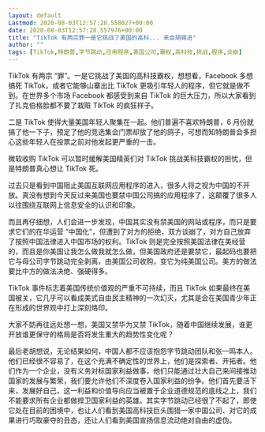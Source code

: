 ```yaml
---
layout: default
Lastmod: 2020-08-03T12:57:28.558027+00:00
date: 2020-08-03T12:57:28.557976+00:00
title: "TikTok 有两宗罪一是它挑战了美国的高科... 来自胡锡进"
author: ""
tags: [TikTok,特朗普,字节跳动,应用程序,美国公司,霸权,高科技,挑战,程序,谈崩]
---
```


TikTok 有两宗 “罪”。一是它挑战了美国的高科技霸权，想想看，Facebook 多想搞死 TikTok，或者它能够山寨出比 TikTok 更吸引年轻人的程序，但它就是做不到。在世界多个市场 Facebook 都感受到来自 TikTok 的巨大压力，所以大家看到了扎克伯格脸都不要了栽赃 TikTok 的疯狂样子。

二是 TikTok 使得大量美国年轻人聚集在一起。他们普遍不喜欢特朗普，6 月份就搞了他一下子，预定了他的竞选集会门票却放了他的鸽子，可想而知特朗普会多担心这些年轻人在投票之前对他发起更严重的一击。

微软收购 TikTok 可以暂时缓解美国精英们对 TikTok 挑战美科技霸权的担忧，但是特朗普真心想让 TikTok 死。

过去只是看到中国阻止美国互联网应用程序的进入，很多人将之视为中国的不开放。真没有想到今天反过来美国也要禁中国公司搞的应用程序了，这颠覆了很多人以往围绕互联网上信息安全的认识和印象。

而且再仔细想，人们会进一步发现，中国其实没有禁美国的网站或程序，而只是要求它们的在华运营 “中国化”，但遭到了对方的拒绝，双方谈崩了，对方自己放弃了按照中国法律进入中国市场的权利。TikTok 则是完全按照美国法律在美经营的，而且是你美国让我怎么做我就怎么做，但美国政府还是要禁它，最起码也要把它与母公司字节跳动完全剥离，由美国公司收购，变它为纯美国公司。美方的做法要比中方的做法决绝、强硬得多。

TikTok 事件标志着美国传统价值观的严重不可持续，而且 TikTok 如果最终在美国被关，它几乎可以看成美式自由民主精神的一次幻灭，尤其是会在美国青少年正在形成的世界观中打上深刻烙印。

大家不妨再往远处想一想，美国又禁华为又禁 TikTok，随着中国继续发展，谁更开放谁更保守的格局是否将发生重大的趋势性变化呢？

最后老胡想说，无论结果如何，中国人都不应该抱怨字节跳动团队和张一鸣本人。他们已经很不容易了，在这个充满不确定性的世界上，他们是探索者、开拓者。他们作为一个企业，没有义务对标国家利益做事，他们只能通过壮大自己来间接推动国家的发展与繁荣，我们要允许他们不深度卷入国家利益的纷争。他们首先要活下来，发展好自己，这一利益和价值导向应当被置于企业道德规范的底线之上，我们不能要求所有企业都做捍卫国家利益的英雄。其实字节跳动已经很了不起了，即使它处在目前的困境中，也让人们看到美国高科技巨头围猎一家中国公司、对它的成果进行巧取豪夺的丑态，还让人们看到美国宣扬信息流动绝对自由的虚伪。

